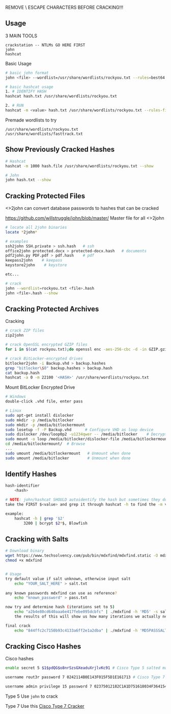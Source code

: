 REMOVE \ ESCAPE CHARACTERS BEFORE CRACKING!!!
## Usage
3 MAIN TOOLS
```
crackstation -- NTLMs GO HERE FIRST
john
hashcat
```

Basic Usage
```bash
# basic john format
john <file> --wordlist=/usr/share/wordlists/rockyou.txt --rules=best64

# basic hashcat usage
1. # IDENTIFY HASH
hashcat hash.txt /usr/share/wordlists/rockyou.txt

2. # RUN
hashcat -m <value> hash.txt /usr/share/wordlists/rockyou.txt --rules-file /usr/share/hashcat/rules/best64.rule
```

Premade wordlists to try
```
/usr/share/wordlists/rockyou.txt
/usr/share/wordlists/fasttrack.txt
```

## Show Previously Cracked Hashes
```bash
# Hashcat
hashcat -m 1000 hash.file /usr/share/wordlists/rockyou.txt --show

# John
john hash.txt --show
```

## Cracking Protected Files
<>2john can convert database passwords to hashes that can be cracked

https://github.com/willstruggle/john/blob/master/
	Master file for all <>2john 

```bash
# locate all 2john binaries
locate *2john*

# examples
ssh2john SSH.private > ssh.hash   # ssh
office2john protected.docx > protected-docx.hash   # documents
pdf2john.py PDF.pdf > pdf.hash    # pdf
keepass2john    # keepass
keystore2john    # keystore

etc...

# crack
john --wordlist=rockyou.txt <file>.hash
john <file>.hash --show
```


## Cracking Protected Archives

Cracking
```bash
# crack ZIP files
zip2john

# crack OpenSSL encrypted GZIP files
for i in $(cat rockyou.txt);do openssl enc -aes-256-cbc -d -in GZIP.gzip -k $i 2>/dev/null| tar xz;done   # once done, check working directory for extracted file

# crack BitLocker-encrypted drives
bitlocker2john -i Backup.vhd > backup.hashes
grep "bitlocker\$0" backup.hashes > backup.hash
cat backup.hash
hashcat -a 0 -m 22100 '<HASH>' /usr/share/wordlists/rockyou.txt
```

Mount BitLocker Encrypted Drive
```bash
# Windows
double-click .vhd file, enter pass

# Linux
sudo apt-get install dislocker
sudo mkdir -p /media/bitlocker
sudo mkdir -p /media/bitlockermount
sudo losetup -f -P Backup.vhd      # Configure VHD as loop device
sudo dislocker /dev/loop0p2 -u1234qwer -- /media/bitlocker    # Decrypt
sudo mount -o loop /media/bitlocker/dislocker-file /media/bitlockermount  # Mount
cd /media/bitlockermount/  # Browse
...
sudo umount /media/bitlockermount   # Unmount when done
sudo umount /media/bitlocker        # Unmount when done

```

## Identify Hashes
```bash
hash-identifier
	<hash>
```

```bash
# NOTE: john/hashcat SHOULD autoidentify the hash but sometimes they do not
take the FIRST $<value> and grep it through hashcat -h to find the -m value to use

example:
	hashcat -h | grep '$2'
		3200 | bcrypt $2*$, Blowfish
```



## Cracking with Salts
```bash
# Download binary
wget https://www.techsolvency.com/pub/bin/mdxfind/mdxfind.static -O mdxfind
chmod +x mdxfind 


# Usage
try default value if salt unknown, otherwise input salt
	echo "YOUR_SALT_HERE" > salt.txt
	
any known passwords mdxfind can use as reference?
	echo "known_password" > pass.txt 

now try and determine hash (iterations set to 5)
	echo "a2b4e80cd640aaa6e417febe095dcbfc" | ./mdxfind -h 'MD5' -s salt.txt pass.txt -i 5
	the results of this will show us how many iterations we actually need

final crack
	echo "844ffc2c7150b93c4133a6ff2e1a2dba" | ./mdxfind -h 'MD5PASSSALT' -s salt.txt /usr/sharewordlists/rockyou.txt -i <iterations we need>

```

## Cracking Cisco Hashes

Cisco hashes
```bash
enable secret 5 $1$pdQG$o8nrSzsGXeaduXrjlvKc91 # Cisco Type 5 salted md5

username rout3r password 7 0242114B0E143F015F5D1E161713 # Cisco Type 7 Custom, reversible

username admin privilege 15 password 7 02375012182C1A1D751618034F36415408 # Cisco Type 7 Custom, reversible
```

Type 5
	Use `john` to crack

Type 7
	Use this [Cisco Type 7 Cracker](https://www.firewall.cx/cisco/cisco-routers/cisco-type7-password-crack.html)

